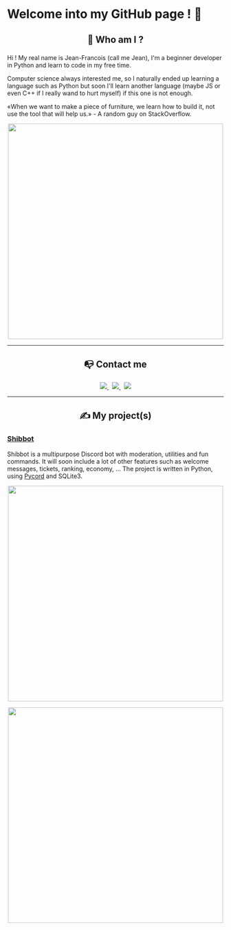 # Welcome into my GitHub page ! 👋

## <p align="center"><span>🤨 Who am I ?</span></p>

Hi ! My real name is Jean-Francois (call me Jean), I'm a beginner developer in Python and learn to code in my free time.

Computer science always interested me, so I naturally ended up learning a language such as Python but soon I'll learn another language (maybe JS or even C++ if I really wand to hurt myself) if this one is not enough.

«When we want to make a piece of furniture, we learn how to build it, not use the tool that will help us.» - A random guy on StackOverflow.

<p align="center">
    <img src="https://github-readme-stats.vercel.app/api/top-langs/?username=JeanLeShiba&layout=compact&theme=github_dark" width="500"></a>
</p>

---

## <p align="center"><span>📭 Contact me</span></p>

<p align="center">
        <a href="https://dsc.bio/jls">
        <img src="https://img.shields.io/badge/-Discord-5865f2?style=for-the-badge&logo=discord&logoColor=white">
    </a>
        <span>&nbsp;</span>
        <a href="mailto:jeanlfbr.pro@outlook.fr">
        <img src="https://img.shields.io/badge/-GMAIL-D14836?style=for-the-badge&logo=gmail&logoColor=white">
    </a>
        <span>&nbsp;</span>
        <a href="https://twitter.com/JeanLeShiba">
        <img src="https://img.shields.io/badge/Twitter-1DA1F2?style=for-the-badge&logo=twitter&logoColor=white">
    </a>
</p>

---

## <p align="center"><span>✍ My project(s)</span></p>

### [Shibbot](http://github.com/JeanLeShiba/Shibbot)

Shibbot is a multipurpose Discord bot with moderation, utilities and fun commands. It will soon include a lot of other features such as welcome messages, tickets, ranking, economy, ...
The project is written in Python, using [Pycord](https://github.com/Pycord-Development/pycord) and SQLite3.

<p align="center">
    <img src="https://media.discordapp.net/attachments/860958733546684429/970035768804380703/unknown.png" width="500"></a>
</p>

<p align="center">
 <a href="http://github.com/JeanLeShiba/Shibbot"><img src="https://github-readme-stats.vercel.app/api/pin/?username=JeanLeShiba&repo=Shibbot&theme=github_dark" width="500"></a>
</p>
